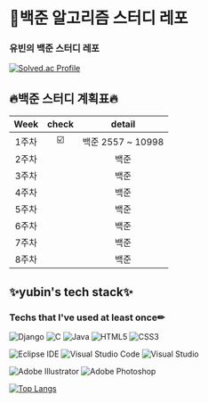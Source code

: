 
# 🌈백준 알고리즘 스터디 레포

###  유빈의 백준 스터디 레포
[![Solved.ac Profile](http://mazassumnida.wtf/api/v2/generate_badge?boj=hitsu)](https://solved.ac/hitsu/)

##  🔥백준 스터디 계획표🔥
| Week | check | detail |
| :------: | :--: | :-----------: |
| 1주차 | ☑️ | 백준 2557 ~ 	10998 |
| 2주차 |  | 백준 |
| 3주차 |  | 백준 |
| 4주차 |  | 백준 |
| 5주차 |  | 백준 |
| 6주차 |  | 백준 |
| 7주차 |  | 백준 |
| 8주차 |  | 백준 |

## ✨yubin's tech stack✨
### Techs that I've used at least once✏
![Django](https://img.shields.io/badge/django-%23092E20.svg?style=for-the-badge&logo=django&logoColor=white)
![C](https://img.shields.io/badge/c-%2300599C.svg?style=for-the-badge&logo=c&logoColor=white)
![Java](https://img.shields.io/badge/java-%23ED8B00.svg?style=for-the-badge&logo=java&logoColor=white)
![HTML5](https://img.shields.io/badge/html5-%23E34F26.svg?style=for-the-badge&logo=html5&logoColor=white)
![CSS3](https://img.shields.io/badge/css3-%231572B6.svg?style=for-the-badge&logo=css3&logoColor=white)  
  
![Eclipse IDE](https://img.shields.io/badge/Eclipse%20IDE-2C2255.svg?&style=for-the-badge&logo=Eclipse%20IDE&logoColor=white)
![Visual Studio Code](https://img.shields.io/badge/Visual%20Studio%20Code-007ACC.svg?&style=for-the-badge&logo=Visual%20Studio%20Code&logoColor=white)
![Visual Studio](https://img.shields.io/badge/Visual%20Studio-5C2D91.svg?style=for-the-badge&logo=visual-studio&logoColor=white)  

![Adobe Illustrator](https://img.shields.io/badge/adobe%20illustrator-%23FF9A00.svg?style=for-the-badge&logo=adobe%20illustrator&logoColor=white)
![Adobe Photoshop](https://img.shields.io/badge/adobe%20photoshop-%2331A8FF.svg?style=for-the-badge&logo=adobe%20photoshop&logoColor=white)

[![Top Langs](https://github-readme-stats.vercel.app/api/top-langs/?username=yubin21&layout=compact)](https://github.com/anuraghazra/github-readme-stats)
